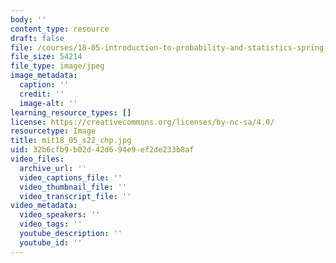```yaml
---
body: ''
content_type: resource
draft: false
file: /courses/18-05-introduction-to-probability-and-statistics-spring-2022/mit18_05_s22_chp.jpg
file_size: 54214
file_type: image/jpeg
image_metadata:
  caption: ''
  credit: ''
  image-alt: ''
learning_resource_types: []
license: https://creativecommons.org/licenses/by-nc-sa/4.0/
resourcetype: Image
title: mit18_05_s22_chp.jpg
uid: 32b6cfb9-b02d-42d6-94e9-ef2de233b8af
video_files:
  archive_url: ''
  video_captions_file: ''
  video_thumbnail_file: ''
  video_transcript_file: ''
video_metadata:
  video_speakers: ''
  video_tags: ''
  youtube_description: ''
  youtube_id: ''
---
```

